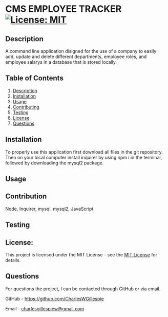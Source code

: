 # CMS EMPLOYEE TRACKER [![License: MIT](https://img.shields.io/badge/License-MIT-yellow.svg)](https://opensource.org/licenses/MIT)

## Description
  A command line application disigned for the use of a company to easily add, update and delete different departments, employee roles, and employee salarys in a database that is stored locally.

## Table of Contents
1. [Description](#description)
2. [Installation](#installation)
3. [Usage](#usage)
4. [Contributing](#contributing)
5. [Testing](#testing)
6. [License](#license)
7. [Questions](#questions)


## Installation
To properly use this application first download all files in the git repository. Then on your local computer install inquirer by using npm i in the terminal, followed by downloading the mysql2 package.

## Usage


## Contribution
Node, Inquirer, mysql, mysql2, JavaScript

## Testing



## License:

This project is licensed under the MIT License - see the [MIT License](https://opensource.org/licenses/MIT) for details.


## Questions
For questions the project, I can be contacted through GitHub or via email.

GitHub - https://github.com/CharlesWGillespie

Email - charlesgillespiew@gmail.com
